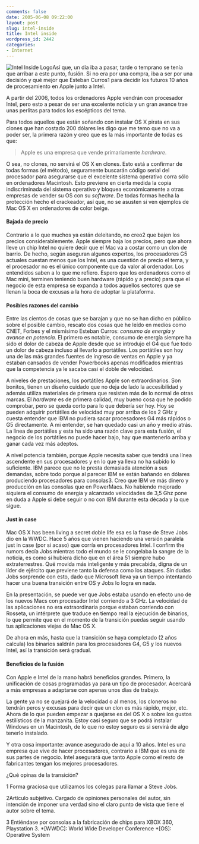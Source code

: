 ```yaml
---
comments: false
date: 2005-06-08 09:22:00
layout: post
slug: intel-inside
title: Intel inside
wordpress_id: 2442
categories:
- Internet
---
```


![Intel Inside Logo](/images/apple/intel-inside.png)Así que, un día iba a pasar, tarde o temprano se tenía que arribar a este punto, fusión. Si no era por una compra, iba a ser por una decisión y qué mejor que Esteban Curros1 para decidir los futuros 10 años de procesamiento en Apple junto a Intel.





A partir del 2006, todos los ordenadores Apple vendrán con procesador Intel, pero esto a pesar de ser una excelente noticia y un gran avance trae unas perlitas para todos los escépticos del tema.





Para todos aquellos que están soñando con instalar OS X pirata en sus clones que han costado 200 dólares les digo que me temo que no va a poder ser, la primera razón y creo que es la más importante de todas es que:





> Apple es una empresa que vende primariamente _hardware_.





O sea, no clones, no servirá el OS X en clones. Esto está a confirmar de todas formas (el método), seguramente buscarán código serial del procesador para asegurarse que el excelente sistema operativo corra sólo en ordenadores Macintosh. Esto previene en cierta medida la copia indiscriminada del sistema operativo y bloquea económicamente a otras empresas de vender su OS con su _software_. De todas formas hecha la protección hecho el crackeador, así que, no se asusten si ven ejemplos de Mac OS X en ordenadores de color beige.





#### Bajada de precio





Contrario a lo que muchos ya están deleitando, no creo2 que bajen los precios considerablemente. Apple siempre baja los precios, pero que ahora lleve un chip Intel no quiere decir que el Mac va a costar como un clon de barrio. De hecho, según aseguran algunos expertos, los procesadores G5 actuales cuestan menos que los Intel, es una cuestión de precio el tema, y el procesador no es el único componente que da valor al ordenador. Los entendidos saben a lo que me refiero. Espero que los ordenadores como el Mac mini, terminen teniendo buen hardware (rápido y a precio) para que el negocio de esta empresa se expanda a todos aquellos sectores que se llenan la boca de excusas a la hora de adoptar la plataforma.





#### Posibles razones del cambio





Entre las cientos de cosas que se barajan y que no se han dicho en público sobre el posible cambio, rescato dos cosas que he leído en medios como CNET, Forbes y el mismísimo Esteban Curros: _consumo de energía y avance en potencia_. El primero es notable, consumo de energía siempre ha sido el dolor de cabeza de Apple desde que se introdujo el G4 que fue todo un dolor de cabeza incluso al llevarlo a portátiles. Los portátiles son hoy una de las más grandes fuentes de ingreso de ventas en Apple y ya estaban cansados de vender Powerbooks apenas modificados mientras que la competencia ya le sacaba casi el doble de velocidad.





A niveles de prestaciones, los portátiles Apple son extraordinarios. Son bonitos, tienen un diseño cuidado que no deja de lado la accesibilidad y además utiliza materiales de primera que resisten más de lo normal de otras marcas. El _hardware_ es de primera calidad, muy bueno cosa que he podido comprobar, pero se queda corto para lo que debería ser hoy. Hoy se pueden adquirir portátiles de velocidad muy por arriba de los 2 GHz y cuesta entender que IBM no pudiera sacar procesadores G4 más rápidos o G5 directamente. A mi entender, se han quedado casi un año y medio atrás. La línea de portátiles y esta ha sido una razón clave para esta fusión, el negocio de los portátiles no puede hacer bajo, hay que mantenerlo arriba y ganar cada vez más adeptos.





A nivel potencia también, porque Apple necesita saber que tendrá una línea ascendente en sus procesadores y en lo que ya lleva no ha subido lo suficiente. IBM parece que no le presta demasiada atención a sus demandas, sobre todo porque al parecer IBM se están bañando en dólares produciendo procesadores para consolas3. Creo que IBM ve más dinero y producción en las consolas que en PowerMacs. No habiendo mejorado siquiera el consumo de energía y alcanzado velocidades de 3,5 Ghz pone en duda a Apple si debe seguir o no con IBM durante esta década y la que sigue.





#### Just in case





Mac OS X has been living a secret doble life esa es la frase de Steve Jobs dio en la WWDC. Hace 5 años que vienen haciendo una versión paralela just in case (por si acaso) que corría en procesadores Intel. I confirm the rumors decía Jobs mientras todo el mundo se le congelaba la sangre de la noticia, es como si hubiera dicho que en el área 51 siempre hubo extraterrestres. Qué movida más inteligente y más precabida, digna de un líder de ejército que previene tanto la defensa como los ataques. Sin dudas Jobs sorprende con esto, dado que Microsoft lleva ya un tiempo intentando hacer una buena transición entre OS y Jobs lo logra en nada.





En la presentación, se puede ver que Jobs estaba usando en efecto uno de los nuevos Macs con procesador Intel corriendo a 3 GHz. La velocidad de las aplicaciones no era extraordinaria porque estaban corriendo con Rosseta, un intérprete que traduce en tiempo real la ejecución de binarios, lo que permite que en el momento de la transición puedas seguir usando tus aplicaciones viejas de Mac OS X.





De ahora en más, hasta que la transición se haya completado (2 años calcula) los binarios saldrán para los procesadores G4, G5 y los nuevos Intel, así la transición será gradual.





#### Beneficios de la fusión





Con Apple e Intel de la mano habrá beneficios grandes. Primero, la unificación de cosas programadas ya para un tipo de procesador. Acercará a más empresas a adaptarse con apenas unos días de trabajo.





La gente ya no se quejará de la velocidad o al menos, los cloneros no tendrán peros y excusas para decir que un clon es más rápido, mejor, etc. Ahora de lo que pueden empezar a quejarse es del OS X o sobre los gustos estilísticos de la manzanita. Estoy casi seguro que se podrá instalar Windows en un Macintosh, de lo que no estoy seguro es si servirá de algo tenerlo instalado.





Y otra cosa importante: avance asegurado de aquí a 10 años. Intel es una empresa que vive de hacer procesadores, contrario a IBM que es una de sus partes de negocio. Intel asegurará que tanto Apple como el resto de fabricantes tengan los mejores procesadores.





¿Qué opinas de la transición?





1 Forma graciosa que utilizamos los colegas para llamar a Steve Jobs.





2Artículo subjetivo. Cargado de opiniones personales del autor, sin intención de imponer una verdad sino el claro punto de vista que tiene el autor sobre el tema.





3 Entiéndase por consolas a la fabricación de chips para XBOX 360, Playstation 3.
  *[WWDC]: World Wide Developer Conference
  *[OS]: Operative System
